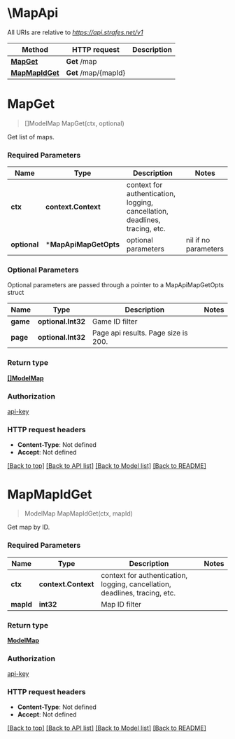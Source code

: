 # \MapApi

All URIs are relative to *https://api.strafes.net/v1*

Method | HTTP request | Description
------------- | ------------- | -------------
[**MapGet**](MapApi.md#MapGet) | **Get** /map | 
[**MapMapIdGet**](MapApi.md#MapMapIdGet) | **Get** /map/{mapId} | 


# **MapGet**
> []ModelMap MapGet(ctx, optional)


Get list of maps.

### Required Parameters

Name | Type | Description  | Notes
------------- | ------------- | ------------- | -------------
 **ctx** | **context.Context** | context for authentication, logging, cancellation, deadlines, tracing, etc.
 **optional** | ***MapApiMapGetOpts** | optional parameters | nil if no parameters

### Optional Parameters
Optional parameters are passed through a pointer to a MapApiMapGetOpts struct

Name | Type | Description  | Notes
------------- | ------------- | ------------- | -------------
 **game** | **optional.Int32**| Game ID filter | 
 **page** | **optional.Int32**| Page api results. Page size is 200. | 

### Return type

[**[]ModelMap**](Map.md)

### Authorization

[api-key](../README.md#api-key)

### HTTP request headers

 - **Content-Type**: Not defined
 - **Accept**: Not defined

[[Back to top]](#) [[Back to API list]](../README.md#documentation-for-api-endpoints) [[Back to Model list]](../README.md#documentation-for-models) [[Back to README]](../README.md)

# **MapMapIdGet**
> ModelMap MapMapIdGet(ctx, mapId)


Get map by ID.

### Required Parameters

Name | Type | Description  | Notes
------------- | ------------- | ------------- | -------------
 **ctx** | **context.Context** | context for authentication, logging, cancellation, deadlines, tracing, etc.
  **mapId** | **int32**| Map ID filter | 

### Return type

[**ModelMap**](Map.md)

### Authorization

[api-key](../README.md#api-key)

### HTTP request headers

 - **Content-Type**: Not defined
 - **Accept**: Not defined

[[Back to top]](#) [[Back to API list]](../README.md#documentation-for-api-endpoints) [[Back to Model list]](../README.md#documentation-for-models) [[Back to README]](../README.md)

